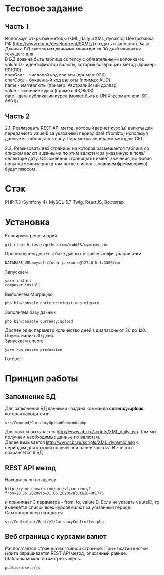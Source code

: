# Тестовое задание 
## Часть 1
Используя открытые методы (XML_daily и XML_dynamic) Центробанка РФ (http://www.cbr.ru/development/SXML/) создать и заполнить Базу Данных.
БД заполняем данными минимум за 30 дней начиная с текущего дня.\
В БД должна быть таблица currency c обязательными колонками:\
valuteID - идентификатор валюты, который возвращает метод (пример: R01010)\
numCode -  числовой код валюты (пример: 036)\
сharCode - буквенный код валюты (пример: AUD)\
name - имя валюты (пример: Австралийский доллар)\
value - значение курса (пример: 43,9538)\
date - дата публикации курса (может быть в UNIX-формате или ISO 8601)\

## Часть 2
2.1.  Реализовать REST API метод, который вернет курс(ы) валюты для переданного valueID за указанный период date (from&to) используя данные из таблицы currency. Параметры передаем методом GET.

2.2. Реализовать веб страницу, на которой размещается таблица со списком валют и данными по этим валютам за указанную в поле/селекторе дату.
Оформление страницы не имеет значения, но любая попытка стилизации (в том числе с использованием фреймворков) будет плюсом .

# Стэк
PHP 7.3 (Symfony 4), MySQL 5.7, Twig, ReactJS, Bootstrap

# Установка
Клонируем репозиторий
```
git clone https://github.com/madd88/symfony_cbr
```
Прописываем доступ к базе данных в файле конфигурации **.env** 
```
DATABASE_URL=mysql://user:password@127.0.0.1:3306/cbr
```
Запускаем
```
yarn install
composer install
```
Выполняем Миграцию 
```
php bin/console doctrine:migrations:migrate
```
Заполняем базу данных
```
php bin/console currency:upload
```
Доспен один параметр количество дней в диапазоне от 30 до 120. Поумолчанию 30 дней.\
Запускаем encore
```
yarn run encore production
```
Готово!

# Принцип работы

## Заполнение БД
Для заполнения БД данными создана комманда **currency:upload**, которая находится в:
```
src/Command/CurrencyUploadCommand.php
```
Для начала вызывается http://www.cbr.ru/scripts/XML_daily.asp. Там мы получаем необходимые данные по валютам.\
Далее вызывается http://www.cbr.ru/scripts/XML_dynamic.asp с периодом для каждой полученной ранее валюты.
И все это сохраняется в БД

## REST API метод
Находится он по адресу 
```
http://your-domain.com/api/v1/currency?from=20.05.2020&to=01.06.2020&valuteID=R01775
```
и принимает 3 параметра - from, to, valuteID. Если не указать valuteID, то выведется список всех курсов валют за указанный период.\
Сам контроллер находится 
```
src/Controller/Rest/v1/CurrencyController.php
```

## Веб страница с курсами валют
Располагается страница на главной странице. При нажатии кнопки *Найти* опрашивается REST API метод, описанный раннее.\
Шаблоны можно посмотреть здесь:
```
public/assets/js
```
 
